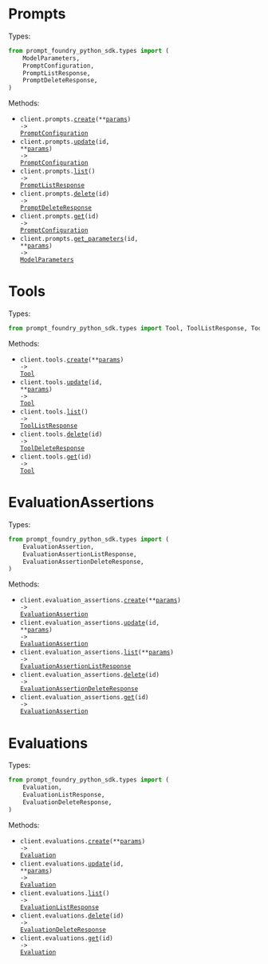 # Prompts

Types:

```python
from prompt_foundry_python_sdk.types import (
    ModelParameters,
    PromptConfiguration,
    PromptListResponse,
    PromptDeleteResponse,
)
```

Methods:

- <code title="post /sdk/v1/prompts">client.prompts.<a href="./src/prompt_foundry_python_sdk/resources/prompts.py">create</a>(\*\*<a href="src/prompt_foundry_python_sdk/types/prompt_create_params.py">params</a>) -> <a href="./src/prompt_foundry_python_sdk/types/prompt_configuration.py">PromptConfiguration</a></code>
- <code title="put /sdk/v1/prompts/{id}">client.prompts.<a href="./src/prompt_foundry_python_sdk/resources/prompts.py">update</a>(id, \*\*<a href="src/prompt_foundry_python_sdk/types/prompt_update_params.py">params</a>) -> <a href="./src/prompt_foundry_python_sdk/types/prompt_configuration.py">PromptConfiguration</a></code>
- <code title="get /sdk/v1/prompts">client.prompts.<a href="./src/prompt_foundry_python_sdk/resources/prompts.py">list</a>() -> <a href="./src/prompt_foundry_python_sdk/types/prompt_list_response.py">PromptListResponse</a></code>
- <code title="delete /sdk/v1/prompts/{id}">client.prompts.<a href="./src/prompt_foundry_python_sdk/resources/prompts.py">delete</a>(id) -> <a href="./src/prompt_foundry_python_sdk/types/prompt_delete_response.py">PromptDeleteResponse</a></code>
- <code title="get /sdk/v1/prompts/{id}">client.prompts.<a href="./src/prompt_foundry_python_sdk/resources/prompts.py">get</a>(id) -> <a href="./src/prompt_foundry_python_sdk/types/prompt_configuration.py">PromptConfiguration</a></code>
- <code title="post /sdk/v1/prompts/{id}">client.prompts.<a href="./src/prompt_foundry_python_sdk/resources/prompts.py">get_parameters</a>(id, \*\*<a href="src/prompt_foundry_python_sdk/types/prompt_get_parameters_params.py">params</a>) -> <a href="./src/prompt_foundry_python_sdk/types/model_parameters.py">ModelParameters</a></code>

# Tools

Types:

```python
from prompt_foundry_python_sdk.types import Tool, ToolListResponse, ToolDeleteResponse
```

Methods:

- <code title="post /sdk/v1/tools">client.tools.<a href="./src/prompt_foundry_python_sdk/resources/tools.py">create</a>(\*\*<a href="src/prompt_foundry_python_sdk/types/tool_create_params.py">params</a>) -> <a href="./src/prompt_foundry_python_sdk/types/tool.py">Tool</a></code>
- <code title="put /sdk/v1/tools/{id}">client.tools.<a href="./src/prompt_foundry_python_sdk/resources/tools.py">update</a>(id, \*\*<a href="src/prompt_foundry_python_sdk/types/tool_update_params.py">params</a>) -> <a href="./src/prompt_foundry_python_sdk/types/tool.py">Tool</a></code>
- <code title="get /sdk/v1/tools">client.tools.<a href="./src/prompt_foundry_python_sdk/resources/tools.py">list</a>() -> <a href="./src/prompt_foundry_python_sdk/types/tool_list_response.py">ToolListResponse</a></code>
- <code title="delete /sdk/v1/tools/{id}">client.tools.<a href="./src/prompt_foundry_python_sdk/resources/tools.py">delete</a>(id) -> <a href="./src/prompt_foundry_python_sdk/types/tool_delete_response.py">ToolDeleteResponse</a></code>
- <code title="get /sdk/v1/tools/{id}">client.tools.<a href="./src/prompt_foundry_python_sdk/resources/tools.py">get</a>(id) -> <a href="./src/prompt_foundry_python_sdk/types/tool.py">Tool</a></code>

# EvaluationAssertions

Types:

```python
from prompt_foundry_python_sdk.types import (
    EvaluationAssertion,
    EvaluationAssertionListResponse,
    EvaluationAssertionDeleteResponse,
)
```

Methods:

- <code title="post /sdk/v1/evaluation-assertions">client.evaluation_assertions.<a href="./src/prompt_foundry_python_sdk/resources/evaluation_assertions.py">create</a>(\*\*<a href="src/prompt_foundry_python_sdk/types/evaluation_assertion_create_params.py">params</a>) -> <a href="./src/prompt_foundry_python_sdk/types/evaluation_assertion.py">EvaluationAssertion</a></code>
- <code title="put /sdk/v1/evaluation-assertions/{id}">client.evaluation_assertions.<a href="./src/prompt_foundry_python_sdk/resources/evaluation_assertions.py">update</a>(id, \*\*<a href="src/prompt_foundry_python_sdk/types/evaluation_assertion_update_params.py">params</a>) -> <a href="./src/prompt_foundry_python_sdk/types/evaluation_assertion.py">EvaluationAssertion</a></code>
- <code title="get /sdk/v1/evaluation-assertions">client.evaluation_assertions.<a href="./src/prompt_foundry_python_sdk/resources/evaluation_assertions.py">list</a>(\*\*<a href="src/prompt_foundry_python_sdk/types/evaluation_assertion_list_params.py">params</a>) -> <a href="./src/prompt_foundry_python_sdk/types/evaluation_assertion_list_response.py">EvaluationAssertionListResponse</a></code>
- <code title="delete /sdk/v1/evaluation-assertions/{id}">client.evaluation_assertions.<a href="./src/prompt_foundry_python_sdk/resources/evaluation_assertions.py">delete</a>(id) -> <a href="./src/prompt_foundry_python_sdk/types/evaluation_assertion_delete_response.py">EvaluationAssertionDeleteResponse</a></code>
- <code title="get /sdk/v1/evaluation-assertions/{id}">client.evaluation_assertions.<a href="./src/prompt_foundry_python_sdk/resources/evaluation_assertions.py">get</a>(id) -> <a href="./src/prompt_foundry_python_sdk/types/evaluation_assertion.py">EvaluationAssertion</a></code>

# Evaluations

Types:

```python
from prompt_foundry_python_sdk.types import (
    Evaluation,
    EvaluationListResponse,
    EvaluationDeleteResponse,
)
```

Methods:

- <code title="post /sdk/v1/evaluations">client.evaluations.<a href="./src/prompt_foundry_python_sdk/resources/evaluations.py">create</a>(\*\*<a href="src/prompt_foundry_python_sdk/types/evaluation_create_params.py">params</a>) -> <a href="./src/prompt_foundry_python_sdk/types/evaluation.py">Evaluation</a></code>
- <code title="put /sdk/v1/evaluations/{id}">client.evaluations.<a href="./src/prompt_foundry_python_sdk/resources/evaluations.py">update</a>(id, \*\*<a href="src/prompt_foundry_python_sdk/types/evaluation_update_params.py">params</a>) -> <a href="./src/prompt_foundry_python_sdk/types/evaluation.py">Evaluation</a></code>
- <code title="get /sdk/v1/evaluations">client.evaluations.<a href="./src/prompt_foundry_python_sdk/resources/evaluations.py">list</a>() -> <a href="./src/prompt_foundry_python_sdk/types/evaluation_list_response.py">EvaluationListResponse</a></code>
- <code title="delete /sdk/v1/evaluations/{id}">client.evaluations.<a href="./src/prompt_foundry_python_sdk/resources/evaluations.py">delete</a>(id) -> <a href="./src/prompt_foundry_python_sdk/types/evaluation_delete_response.py">EvaluationDeleteResponse</a></code>
- <code title="get /sdk/v1/evaluations/{id}">client.evaluations.<a href="./src/prompt_foundry_python_sdk/resources/evaluations.py">get</a>(id) -> <a href="./src/prompt_foundry_python_sdk/types/evaluation.py">Evaluation</a></code>
